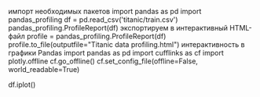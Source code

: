 импорт необходимых пакетов
import pandas as pd
import pandas_profiling
df = pd.read_csv('titanic/train.csv')
pandas_profiling.ProfileReport(df)
экспортируем в интерактивный HTML-файл 
profile = pandas_profiling.ProfileReport(df)
profile.to_file(outputfile="Titanic data profiling.html")
интерактивность в графики Pandas
import pandas as pd
import cufflinks as cf
import plotly.offline
cf.go_offline()
cf.set_config_file(offline=False, world_readable=True)

df.iplot()
